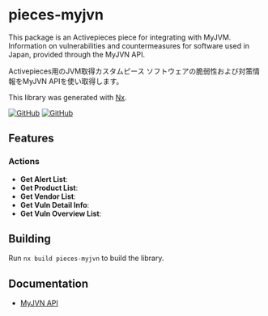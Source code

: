 # pieces-myjvn 
This package is an Activepieces piece for integrating with MyJVM.  
Information on vulnerabilities and countermeasures for software used in Japan, provided through the MyJVN API.

Activepieces用のJVM取得カスタムピース
ソフトウェアの脆弱性および対策情報をMyJVN APIを使い取得します。 

This library was generated with [Nx](https://nx.dev).

[![GitHub](https://img.shields.io/badge/pieces--myjvn-main-blue?logo=github)](https://github.com/HijiriIshi/activepieces-dev/tree/main-piece-myjvn)
[![GitHub](https://img.shields.io/badge/pieces--myjvn-dev-grean?logo=github)](https://github.com/HijiriIshi/activepieces-dev/tree/dev-piece-myjvn)

## Features
### Actions
- **Get Alert List**: 
- **Get Product List**: 
- **Get Vendor List**: 
- **Get Vuln Detail Info**: 
- **Get Vuln Overview List**: 

## Building
Run `nx build pieces-myjvn` to build the library.

## Documentation
* [MyJVN API](https://jvndb.jvn.jp/apis/index.html)
